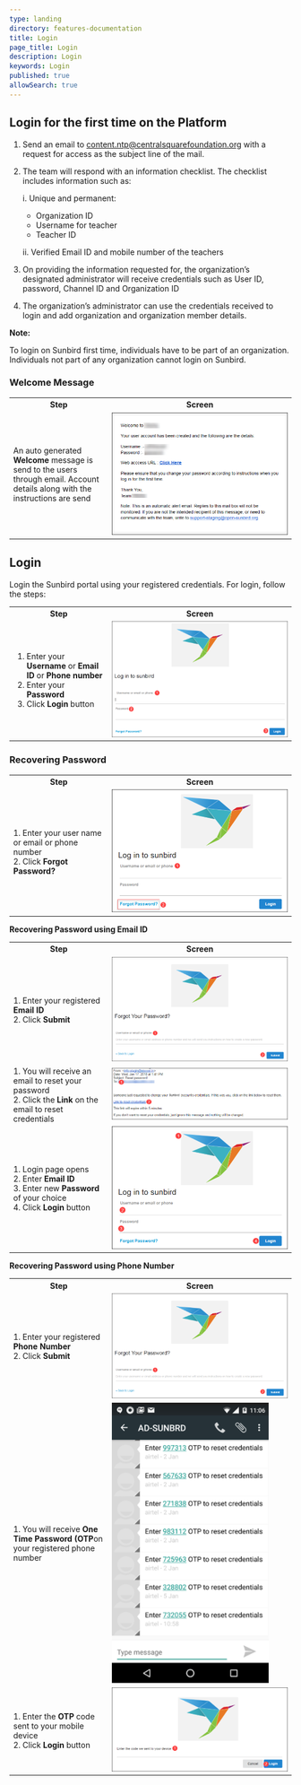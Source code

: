```yaml
---
type: landing
directory: features-documentation
title: Login
page_title: Login
description: Login
keywords: Login
published: true
allowSearch: true
---
```

## Login for the first time on the Platform

1. Send an email to [content.ntp@centralsquarefoundation.org](content.ntp@centralsquarefoundation.org) with a request for access as the subject line of the mail.

2. The team will respond with an information checklist. The checklist includes information such as:
  
    i. Unique and permanent:
      
      - Organization ID
      - Username for teacher
      - Teacher ID
     
     ii. Verified Email ID and mobile number of the teachers

3. On providing the information requested for, the organization’s designated administrator will receive credentials such as User ID, password, Channel ID and Organization ID
4. The organization’s administrator can use the credentials received to login and add organization and organization member details.

**Note:**

To login on Sunbird first time, individuals have to be part of an organization. Individuals not part of any organization cannot login on Sunbird.

### Welcome Message 

<table>
	<tr>
		<th style="width:35%;">Step</th>
		<th style="width:65%;">Screen</th>
	</tr>
	<tr>
	<td>An auto generated <strong>Welcome</strong> message is send to the users through email. Account details along with the instructions are send</td>
	<td><img src="pages/features-documentation/images/welcomemessage.png"></td>
	</tr>
	</table>
	
## Login 

Login the Sunbird portal using your registered credentials. For login, follow the steps:

<table>
  <tr>
    <th style="width:35%;"><strong>Step</strong></th>
    <th style="width:65%;"><strong>Screen</strong></th>
  </tr>
  <tr>
   <td>
       <ol>
         <li>Enter your <strong>Username</strong> or <strong>Email ID</strong> or <strong>Phone number</strong></li>
	 <li>Enter your <strong>Password</strong></li>
         <li>Click <strong>Login</strong> button</li>
	   </ol>
    </td>
	<td><img src="pages/features-documentation/images/loginwithphone.png"></td>
    </tr>
</table>
    
### Recovering Password

<table>
  <tr>
    <th style="width:35%;">Step</th>
    <th style="width:65%;">Screen</th>
  </tr>
  <tr>
   <td>1. Enter your user name or email or phone number <br>2. Click <b>Forgot Password?</b></td>
	<td><img src="pages/features-documentation/images/forgotpassword.png"></td>
    </tr>
    </table>
    
**Recovering Password using Email ID**
    
  <table>
  <tr>
    <th style="width:35%;">Step</th>
    <th style="width:65%;">Screen</th>
  </tr>
  <tr>
    <td>1. Enter your registered <strong>Email ID</strong> <br>2. Click <b>Submit</b></td> 
    <td><img src="pages/features-documentation/images/forgotpassword1.png"></td>
  </tr>
  <tr>
    <td>1. You will receive an email to reset your password <br>2. Click the <b>Link</b> on the email to reset credentials</td>
    <td><img src="pages/features-documentation/images/emaillink.png"></td>
  </tr>
  <tr>
    <td>1. Login page opens <br>2. Enter <b>Email ID</b> <br>3. Enter new <b>Password</b> of your choice <br>4. Click <b>Login</b> button</td>
    <td><img src="pages/features-documentation/images/loginemail.png"></td>
  </tr>
  </table>
  
**Recovering Password using Phone Number**
    
  <table>
  <tr>
    <th style="width:35%;">Step</th>
    <th style="width:65%;">Screen</th>
  </tr>
  <tr>  
    <td>1. Enter your registered <strong>Phone Number</strong> <br>2. Click <strong>Submit</strong></td> 
    <td><img src="pages/features-documentation/images/forgotpassword1.png"></td>
  </tr>
  <tr>
    <td>1. You will receive <b>One Time Password (OTP</b>on your registered phone number</td>
    <td><img src="pages/features-documentation/images/mobileotp.png"></td>
  </tr>
  <tr>
    <td>1. Enter the <b>OTP</b> code sent to your mobile device <br>2. Click <b>Login</b> button</td>
    <td><img src="pages/features-documentation/images/otpcode.png"></td>
  </tr>
</table>
	  
	
